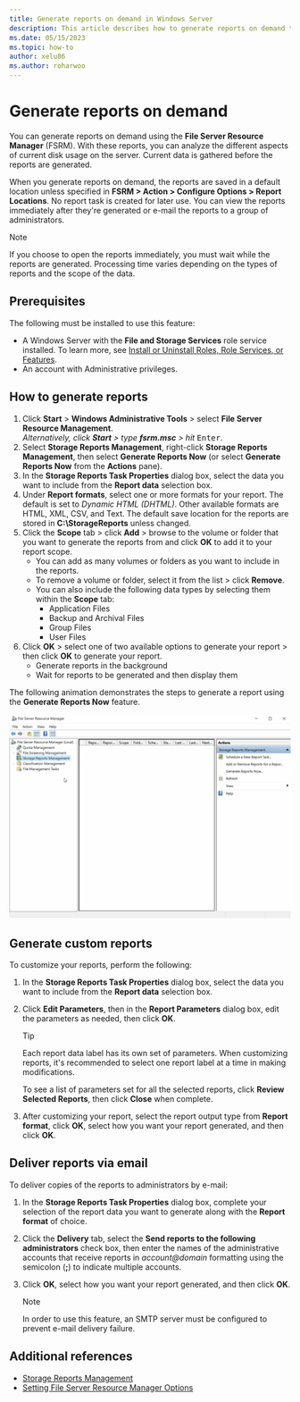 ```yaml
---
title: Generate reports on demand in Windows Server
description: This article describes how to generate reports on demand to analyze disk usage in the Windows Server environment using FSRM (File Server Resource Manager).
ms.date: 05/15/2023
ms.topic: how-to
author: xelu86
ms.author: roharwoo
---
```


# Generate reports on demand

> 

You can generate reports on demand using the **File Server Resource Manager** (FSRM). With these reports, you can analyze the different aspects of current disk usage on the server. Current data is gathered before the reports are generated.

When you generate reports on demand, the reports are saved in a default location unless specified in **FSRM > Action > Configure Options > Report Locations**. No report task is created for later use. You can view the reports immediately after they're generated or e-mail the reports to a group of administrators.

> [!NOTE]
> If you choose to open the reports immediately, you must wait while the reports are generated. Processing time varies depending on the types of reports and the scope of the data.

## Prerequisites

The following must be installed to use this feature:

- A Windows Server with the **File and Storage Services** role service installed. To learn more, see [Install or Uninstall Roles, Role Services, or Features](/windows-server/administration/server-manager/install-or-uninstall-roles-role-services-or-features).
- An account with Administrative privileges.

## How to generate reports

1. Click **Start** > **Windows Administrative Tools** > select **File Server Resource Management**.
<br>_Alternatively, click **Start** > type **fsrm.msc** > hit_ <kbd>Enter</kbd>.
1. Select **Storage Reports Management**, right-click **Storage Reports Management**, then select **Generate Reports Now** (or select **Generate Reports Now** from the **Actions** pane).
1. In the **Storage Reports Task Properties** dialog box, select the data you want to include from the **Report data** selection box.
1. Under **Report formats**, select one or more formats for your report. The default is set to _Dynamic HTML (DHTML)_. Other available formats are HTML, XML, CSV, and Text. The default save location for the reports are stored in **C:\StorageReports** unless changed.
1. Click the **Scope** tab > click **Add** > browse to the volume or folder that you want to generate the reports from and click **OK** to add it to your report scope.
   - You can add as many volumes or folders as you want to include in the reports.
   - To remove a volume or folder, select it from the list > click **Remove**.
   - You can also include the following data types by selecting them within the **Scope** tab:
      - Application Files
      - Backup and Archival Files
      - Group Files
      - User Files
1. Click **OK** > select one of two available options to generate your report > then click **OK** to generate your report.
   - Generate reports in the background
   - Wait for reports to be generated and then display them

The following animation demonstrates the steps to generate a report using the **Generate Reports Now** feature.

![A video demonstrating how to generate a report using the generate reports now feature in the File Server Resource Manager for Windows Server.](../media/generate-reports-now-gif.gif)

## Generate custom reports

To customize your reports, perform the following:

1. In the **Storage Reports Task Properties** dialog box, select the data you want to include from the **Report data** selection box.
1. Click **Edit Parameters**, then in the **Report Parameters** dialog box, edit the parameters as needed, then click **OK**.

   > [!TIP]
   > Each report data label has its own set of parameters. When customizing reports, it's recommended to select one report label at a time in making modifications.
   >
   > To see a list of parameters set for all the selected reports, click **Review Selected Reports**, then click **Close** when complete.

1. After customizing your report, select the report output type from **Report format**, click **OK**, select how you want your report generated, and then click **OK**.

## Deliver reports via email

To deliver copies of the reports to administrators by e-mail:

1. In the **Storage Reports Task Properties** dialog box, complete your selection of the report data you want to generate along with the **Report format** of choice.
1. Click the **Delivery** tab, select the **Send reports to the following administrators** check box, then enter the names of the administrative accounts that receive reports in _account@domain_ formatting using the semicolon (**;**) to indicate multiple accounts.
1. Click **OK**, select how you want your report generated, and then click **OK**.

   > [!NOTE]
   > In order to use this feature, an SMTP server must be configured to prevent e-mail delivery failure.

## Additional references

- [Storage Reports Management](storage-reports-management.md)
- [Setting File Server Resource Manager Options](setting-file-server-resource-manager-options.md)
